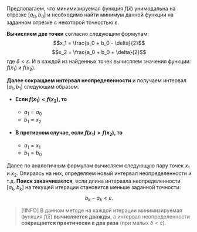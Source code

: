 Предполагаем, что минимизируемая функция $f(\bar{x})$ унимодальна на отрезке $[a_0, b_0]$ и необходимо найти минимум данной функции на заданном отрезке с некоторой точностью $\varepsilon$.

**Вычисляем две точки** согласно следующим формулам:
$$x_1 = \frac{a_0 + b_0 - \delta}{2}$$
$$x_2 = \frac{a_0 + b_0 + \delta}{2}$$
где $\delta < \varepsilon$. И в каждой из найденных точек вычисляем значения функции: $f(x_1)$ и $f(x_2)$.

**Далее сокращаем интервал неопределенности** и получаем интервал $[a_1, b_1]$ следующим образом.

*   **Если $f(x_1) < f(x_2)$, то**
    *   $a_1 = a_0$
    *   $b_1 = x_2$

*   **В противном случае, если $f(x_1) > f(x_2)$, то**
    *   $a_1 = x_1$
    *   $b_1 = b_0$

Далее по аналогичным формулам вычисляем следующую пару точек $x_1$ и $x_2$. Опираясь на них, определяем новый интервал неопределенности и т.д.
**Поиск заканчивается**, если длина интервала неопределенности $[a_k, b_k]$ на текущей итерации становится меньше заданной точности:
$$b_k - a_k < \varepsilon.$$

> [!INFO] В данном методе на каждой итерации минимизируемая функция $f(\bar{x})$ **вычисляется дважды**, а интервал неопределенности **сокращается практически в два раза** (при малых $\delta < \varepsilon$).